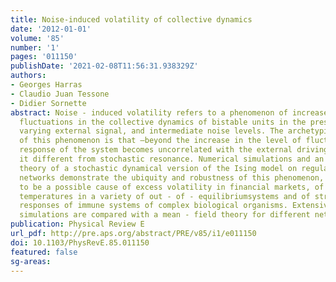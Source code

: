```yaml
---
title: Noise-induced volatility of collective dynamics
date: '2012-01-01'
volume: '85'
number: '1'
pages: '011150'
publishDate: '2021-02-08T11:56:31.938329Z'
authors:
- Georges Harras
- Claudio Juan Tessone
- Didier Sornette
abstract: Noise - induced volatility refers to a phenomenon of increased level of
  fluctuations in the collective dynamics of bistable units in the presence of a rapidly
  varying external signal, and intermediate noise levels. The archetypical signature
  of this phenomenon is that –beyond the increase in the level of fluctuations– the
  response of the system becomes uncorrelated with the external driving force, making
  it different from stochastic resonance. Numerical simulations and an analytical
  theory of a stochastic dynamical version of the Ising model on regular and random
  networks demonstrate the ubiquity and robustness of this phenomenon, which is argued
  to be a possible cause of excess volatility in financial markets, of enhanced effective
  temperatures in a variety of out - of - equilibriumsystems and of strong selective
  responses of immune systems of complex biological organisms. Extensive nu - merical
  simulations are compared with a mean - field theory for different network topologies.
publication: Physical Review E
url_pdf: http://pre.aps.org/abstract/PRE/v85/i1/e011150
doi: 10.1103/PhysRevE.85.011150
featured: false
sg-areas:
---
```

